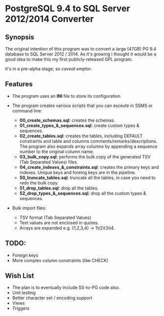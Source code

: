 # PostgreSQL 9.4 to SQL Server 2012/2014 Converter

## Synopsis

The original intention of this program was to convert a large (47GB) PG 9.4 
database to SQL Server 2012 / 2014. As it's growing I thought it would be a 
good idea to make this my first publicly-released GPL program.

It's in a pre-alpha stage, so *caveat emptor*.

## Features

* The program uses an **INI** file to store its configuration.
* The program creates various scripts that you can exceute in SSMS or command line:
  - **00_create_schemas.sql**: creates the schemas.
  - **01_create_types_&_sequences.sql**: create custom types & sequences.
  - **02_create_tables.sql**: creates the tables, including DEFAULT constraints and
  table and columns comments/remarks/descriptions. The program also expands
  array columns by appending a sequence number to the original column name.
  - **03_bulk_copy.sql**: performs the bulk copy of the generated TSV (Tab 
  Separated Values) files.
  - **04_create_indexes_&_constraints.sql**: creates the primary keys and indexes.
  Unique keys and foreing keys are in the pipeline.
  - **50_truncate_tables.sql**: truncate all the tables, in  case you need to redo
  the bulk copy.
  - **51_drop_tables.sql**: drop all the tables.
  - **52_drop_types_&_sequences.sql**: drop all the custom types & sequences.

* Bulk import files:
  - TSV format (Tab Separated Values)
  - Text values are not enclosed in quotes.
  - Arrays are expanded e.g. {1,2,3,4} -> 1\t2\t3\t4.

## TODO:

* Foreign keys
* More complex column constraints (like CHECK)

## Wish List

* The plan is to eventually include SS-to-PG code also.
* Unit testing
* Better character set / encoding support
* Views
* Triggers